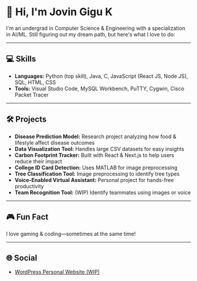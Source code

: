 # 👋 Hi, I'm Jovin Gigu K

I'm an undergrad in Computer Science & Engineering with a specialization in AI/ML. Still figuring out my dream path, but here's what I love to do:

---

## 💻 Skills

- **Languages:** Python (top skill), Java, C, JavaScript (React JS, Node JS), SQL, HTML, CSS  
- **Tools:** Visual Studio Code, MySQL Workbench, PuTTY, Cygwin, Cisco Packet Tracer

---

## 🛠️ Projects

- **Disease Prediction Model:** Research project analyzing how food & lifestyle affect disease outcomes
- **Data Visualization Tool:** Handles large CSV datasets for easy insights
- **Carbon Footprint Tracker:** Built with React & Next.js to help users reduce their impact
- **College ID Card Detection:** Uses MATLAB for image preprocessing
- **Tree Classification Tool:** Image preprocessing to identify tree types
- **Voice-Enabled Virtual Assistant:** Personal project for hands-free productivity
- **Team Recognition Tool:** (WIP) Identify teammates using images or voice

---

## 🎮 Fun Fact

I love gaming & coding—sometimes at the same time!

---

## 🌐 Social

- [WordPress Personal Website (WIP)](https://jgk2k4.wordpress.com/)
